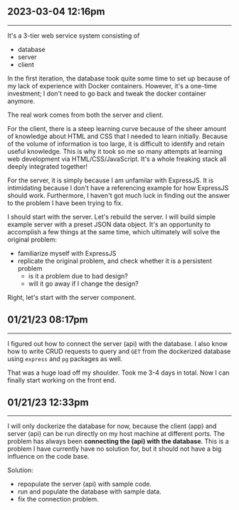 ## 2023-03-04 12:16pm
---
It's a 3-tier web service system consisting of

- database
- server
- client

In the first iteration, the database took quite some time to set up because of my lack of experience with Docker containers. However, it's a one-time investment; I don't need to go back and tweak the docker container anymore.

The real work comes from both the server and client.

For the client, there is a steep learning curve because of the sheer amount of knowledge about HTML and CSS that I needed to learn initially. Because of the volume of information is too large, it is difficult to identify and retain useful knowledge. This is why it took so me so many attempts at learning web development via HTML/CSS/JavaScript. It's a whole freaking stack all deeply integrated together!

For the server, it is simply because I am unfamilar with ExpressJS. It is intimidating because I don't have a referencing example for how ExpressJS should work. Furthermore, I haven't got much luck in finding out the answer to the problem I have been trying to fix.

I should start with the server. Let's rebuild the server. I will build simple example server with a preset JSON data object. It's an opportunity to accomplish a few things at the same time, which ultimately will solve the original problem:
- familiarize myself with ExpressJS
- replicate the original problem, and check whether it is a persistent problem
	- is it a problem due to bad design?
	- will it go away if I change the design?

Right, let's start with the server component.


## 01/21/23 08:17pm
---
I figured out how to connect the server (api) with the database. I also know how to write CRUD requests to query and `GET` from the dockerized database using `express` and `pg` packages as well.

That was a huge load off my shoulder. Took me 3-4 days in total. Now I can finally start working on the front end.


## 01/21/23 12:33pm
---
I will only dockerize the database for now, because the client (app) and server (api) can be run directly on my host machine at different ports. The problem has always been **connecting the (api) with the database**. This is a problem I have currently have no solution for, but it should not have a big influence on the code base.

Solution:
- repopulate the server (api) with sample code.
- run and populate the database with sample data.
- fix the connection problem.
